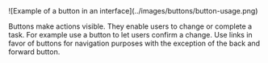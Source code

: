 <div class="grid-2" markdown="1">
![Example of a button in an interface](../images/buttons/button-usage.png)

Buttons make actions visible. They enable users to change or complete a task. For example use a button to let users confirm a change. Use links in favor of buttons for navigation purposes with the exception of the back and forward button.
</div>
